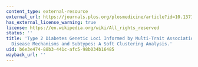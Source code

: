 ```yaml
---
content_type: external-resource
external_url: https://journals.plos.org/plosmedicine/article?id=10.1371/journal.pmed.1002654
has_external_license_warning: true
license: https://en.wikipedia.org/wiki/All_rights_reserved
status: ''
title: 'Type 2 Diabetes Genetic Loci Informed by Multi-Trait Associations Point to
  Disease Mechanisms and Subtypes: A Soft Clustering Analysis.'
uid: b6e3e474-88b3-441c-afc5-98b034b16485
wayback_url: ''
---
```

